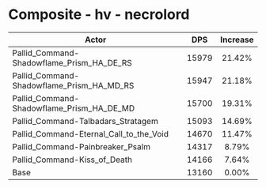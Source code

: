 # Composite - hv - necrolord
| Actor | DPS | Increase |
|---|:---:|:---:|
|Pallid_Command-Shadowflame_Prism_HA_DE_RS|15979|21.42%|
|Pallid_Command-Shadowflame_Prism_HA_MD_RS|15947|21.18%|
|Pallid_Command-Shadowflame_Prism_HA_DE_MD|15700|19.31%|
|Pallid_Command-Talbadars_Stratagem|15093|14.69%|
|Pallid_Command-Eternal_Call_to_the_Void|14670|11.47%|
|Pallid_Command-Painbreaker_Psalm|14317|8.79%|
|Pallid_Command-Kiss_of_Death|14166|7.64%|
|Base|13160|0.00%|
